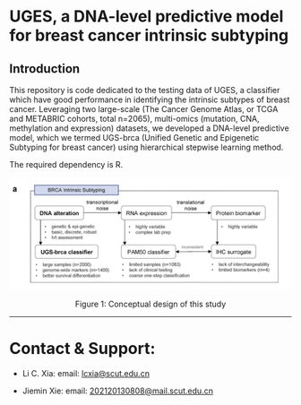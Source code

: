 # UGES, a DNA-level predictive model for breast cancer intrinsic subtyping

## Introduction

This repository is code dedicated to the testing data of UGES, a classifier which have good performance in identifying the intrinsic subtypes of breast cancer. Leveraging two large-scale (The Cancer Genome Atlas, or TCGA and METABRIC cohorts, total n=2065), multi-omics (mutation, CNA, methylation and expression) datasets, we developed a DNA-level predictive model, which we termed UGS-brca (Unified Genetic and Epigenetic Subtyping for breast cancer) using hierarchical stepwise learning method.

The required dependency is R.

![image](Figures/design.jpg)

<center>Figure 1: Conceptual design of this study</center>


***
# Contact & Support:

- Li C. Xia: email: lcxia@scut.edu.cn

- Jiemin Xie: email: 202120130808@mail.scut.edu.cn

